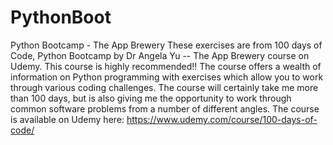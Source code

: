 # PythonBoot
Python Bootcamp - The App Brewery
These exercises are from 100 days of Code, Python Bootcamp by Dr Angela Yu -- The App Brewery course on Udemy. 
This course is highly recommended!!  The course offers a wealth of information on Python programming with exercises which allow you to work through various coding challenges. 
The course will certainly take me more than 100 days, but is also giving me the opportunity to work through common software problems from a number of different angles. 
The course is available on Udemy here:  https://www.udemy.com/course/100-days-of-code/
